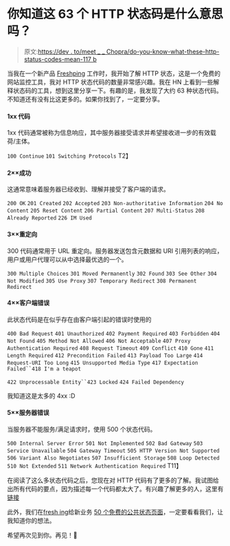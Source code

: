 # 你知道这 63 个 HTTP 状态码是什么意思吗？

> 原文:[https://dev . to/meet _ _ Chopra/do-you-know-what-these-http-status-codes-mean-117 b](https://dev.to/meet__chopra/do-you-know-what-these-http-status-codes-mean-117b)

当我在一个新产品 [Freshping](https://www.freshworks.com/website-monitoring/) 工作时，我开始了解 HTTP 状态，这是一个免费的网站监控工具，我对 HTTP 状态代码的数量非常感兴趣。我在 HN 上看到一些解释状态码的工具，想到这里分享一下。有趣的是，我发现了大约 63 种状态代码。不知道还有没有比这更多的。如果你找到了，一定要分享。

#### 1xx 代码

1xx 代码通常被称为信息响应，其中服务器接受请求并希望接收进一步的有效载荷/主体。

`100 Continue`
`101 Switching Protocols`
T2】

#### [](#2%C3%97%C3%97-success)2××成功

这通常意味着服务器已经收到、理解并接受了客户端的请求。

`200 OK`
`201 Created`
`202 Accepted`
`203 Non-authoritative Information`
`204 No Content`
`205 Reset Content`
`206 Partial Content`
`207 Multi-Status`
`208 Already Reported`
`226 IM Used`

#### [](#3%C3%97%C3%97-redirection)3××重定向

300 代码通常用于 URL 重定向。服务器发送包含元数据和 URI 引用列表的响应，用户或用户代理可以从中选择最优选的一个。

`300 Multiple Choices`
`301 Moved Permanently`
`302 Found`
`303 See Other`
`304 Not Modified`
`305 Use Proxy`
`307 Temporary Redirect`
`308 Permanent Redirect`

#### [](#4%C3%97%C3%97-client-error)4××客户端错误

此状态代码是在似乎存在由客户端引起的错误时使用的

`400 Bad Request`
`401 Unauthorized`
`402 Payment Required`
`403 Forbidden`
`404 Not Found`
`405 Method Not Allowed`
`406 Not Acceptable`
`407 Proxy Authentication Required`
`408 Request Timeout`
`409 Conflict`
`410 Gone`
`411 Length Required`
`412 Precondition Failed`
`413 Payload Too Large`
`414 Request-URI Too Long`
`415 Unsupported Media Type`
`417 Expectation Failed``418 I'm a teapot`

`422 Unprocessable Entity``423 Locked`
`424 Failed Dependency`

我知道这是太多的 4xx :D

#### [](#5%C3%97%C3%97-server-error)5××服务器错误

当服务器不能服务/满足请求时，使用 500 个状态代码。

`500 Internal Server Error`
`501 Not Implemented`
`502 Bad Gateway`
`503 Service Unavailable`
`504 Gateway Timeout`
`505 HTTP Version Not Supported`
`506 Variant Also Negotiates`
`507 Insufficient Storage`
`508 Loop Detected`
`510 Not Extended`
`511 Network Authentication Required`
T11】

在阅读了这么多状态代码之后，您现在对 HTTP 代码有了更多的了解。我试图给出所有代码的要点，因为描述每一个代码都太大了。有兴趣了解更多的人，这里有[链接](https://tools.ietf.org/html/rfc7231#section-6.2.1)

此外，我们在[fresh ing](https://www.freshworks.com/website-monitoring/)给新业务 [50 个免费的公共状态页面](https://www.freshworks.com/website-monitoring/)，一定要看看我们，让我知道你的想法。

希望再次见到你。再见！👋
